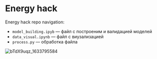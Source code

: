 # Energy hack
Energy hack repo navigation:
* `model_building.ipyb` — файл с построеним и валидацией моделей
* `data_visual.ipynb` — файл с виузализацией
* `process.py` — обработка файла   


![bTdX9uqz_1633795584](https://user-images.githubusercontent.com/54220741/136666386-c06c45fe-26b6-4aa4-9efa-1e41c4491543.png)
